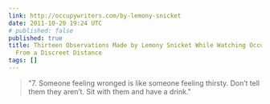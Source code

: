 ```yaml
---
link: http://occupywriters.com/by-lemony-snicket
date: 2011-10-20 19:24 UTC
# published: false
published: true
title: Thirteen Observations Made by Lemony Snicket While Watching Occupy Wall Street
  From a Discreet Distance
tags: []
---
```


> "7. Someone feeling wronged is like someone feeling thirsty. Don’t tell them they aren’t. Sit with them and have a drink."

